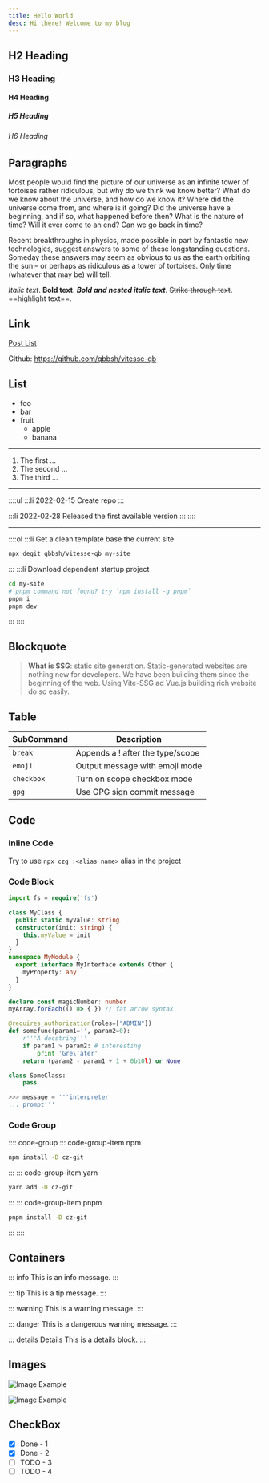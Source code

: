 ```yaml
---
title: Hello World
desc: Hi there! Welcome to my blog
---
```


## H2 Heading

### H3 Heading

#### H4 Heading

##### H5 Heading

###### H6 Heading

## Paragraphs

Most people would find the picture of our universe as an infinite tower of tortoises rather ridiculous, but why do we think we know better? What do we know about the universe, and how do we know it? Where did the universe come from, and where is it going? Did the universe have a beginning, and if so, what happened before then? What is the nature of time? Will it ever come to an end? Can we go back in time?

Recent breakthroughs in physics, made possible in part by fantastic new technologies, suggest answers to some of these longstanding questions. Someday these answers may seem as obvious to us as the earth orbiting the sun – or perhaps as ridiculous as a tower of tortoises. Only time (whatever that may be) will tell.

_Italic text_. **Bold text**. **_Bold and nested italic text_**. ~~Strike through text~~. ==highlight text==.

## Link

[Post List](/posts)

<i class="i-carbon:logo-github"></i> Github: https://github.com/qbbsh/vitesse-qb

## List

-   foo
-   bar
-   fruit
    -   apple
    -   banana

---

1. The first ...
2. The second ...
3. The third ...

---

::::ul
:::li 2022-02-15
Create repo
:::

:::li 2022-02-28
Released the first available version
:::
::::

---

::::ol
:::li Get a clean template base the current site

```sh
npx degit qbbsh/vitesse-qb my-site
```

:::
:::li Download dependent startup project

```sh
cd my-site
# pnpm command not found? try `npm install -g pnpm`
pnpm i
pnpm dev
```

:::
::::

## Blockquote

> **What is SSG**: static site generation. Static-generated websites are nothing new for developers. We have been building them since the beginning of the web. Using Vite-SSG ad Vue.js building rich website do so easily.

## Table

| SubCommand | Description                      |
| ---------- | -------------------------------- |
| `break`    | Appends a ! after the type/scope |
| `emoji`    | Output message with emoji mode   |
| `checkbox` | Turn on scope checkbox mode      |
| `gpg`      | Use GPG sign commit message      |

## Code

### Inline Code

Try to use `npx czg :<alias name>` alias in the project

### Code Block

```ts
import fs = require('fs')

class MyClass {
  public static myValue: string
  constructor(init: string) {
    this.myValue = init
  }
}
namespace MyModule {
  export interface MyInterface extends Other {
    myProperty: any
  }
}

declare const magicNumber: number
myArray.forEach(() => { }) // fat arrow syntax
```

```py
@requires_authorization(roles=["ADMIN"])
def somefunc(param1='', param2=0):
    r'''A docstring'''
    if param1 > param2: # interesting
        print 'Gre\'ater'
    return (param2 - param1 + 1 + 0b10l) or None

class SomeClass:
    pass

>>> message = '''interpreter
... prompt'''
```

### Code Group

:::: code-group
::: code-group-item npm

```sh
npm install -D cz-git
```

:::
::: code-group-item yarn

```sh
yarn add -D cz-git
```

:::
::: code-group-item pnpm

```sh
pnpm install -D cz-git
```

:::
::::

## Containers

::: info
This is an info message.
:::

::: tip
This is a tip message.
:::

::: warning
This is a warning message.
:::

::: danger
This is a dangerous warning message.
:::

::: details Details
This is a details block.
:::

## Images

![Image Example](/image/vitesse.webp) <!-- <size="400"> <class="m-auto"> <desc="Campground by [@Finca Los Vientos](https://reurl.cc/28aQr4) • Aug 2021"> -->

![Image Example](/image/vitesse.webp) <!-- <desc="Campground by [@Finca Los Vientos](https://reurl.cc/28aQr4) • Aug 2021"> -->

## CheckBox

-   [x] Done - 1
-   [x] Done - 2
-   [ ] TODO - 3
-   [ ] TODO - 4
